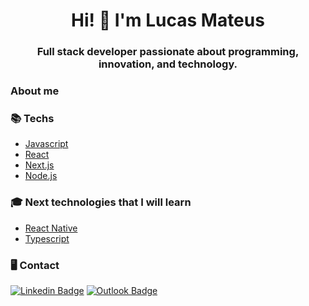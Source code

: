 <h1 align="center">Hi! 👋 I'm Lucas Mateus</h1>
<h3 align="center">Full stack developer passionate about programming, innovation, and technology.</h3>


### About me
  
  
### 📚 Techs
  - [Javascript](https://developer.mozilla.org/pt-BR/docs/Web/JavaScript)
  - [React](https://reactjs.org) 
  - [Next.js](https://nextjs.org/)
  - [Node.js](https://nodejs.org/en/)
### 🎓 Next technologies that I will learn 
  - [React Native](https://facebook.github.io/react-native/)
  - [Typescript](https://www.typescriptlang.org/)
 
### 🖥 Contact
[![Linkedin Badge](https://img.shields.io/badge/-Linkedin-0D3895?style=flat-square&logo=Linkedin&logoColor=white&link=https://https://www.linkedin.com/in/lucas-mateus-770219198/)](https://www.linkedin.com/in/lucas-mateus-770219198/) [![Outlook Badge](https://img.shields.io/badge/-Email-0D3895?style=flat-square&logo=microsoft%20outlook&logoColor=white&link=mailto:lucas-mateus.dc@hotmail.com)](mailto:lucas-mateus.dc@hotmail.com)
